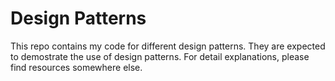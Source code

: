 # Design Patterns

This repo contains my code for different design patterns. They are expected to demostrate the use of design patterns. For detail explanations, please find resources somewhere else.
